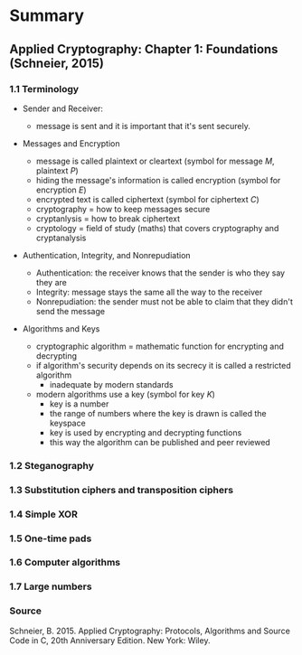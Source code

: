 # Summary

## Applied Cryptography: Chapter 1: Foundations (Schneier, 2015)

### 1.1 Terminology

- Sender and Receiver:
  - message is sent and it is important that it's sent securely.
 
- Messages and Encryption
  - message is called plaintext or cleartext (symbol for message *M*, plaintext *P*)
  - hiding the message's information is called encryption (symbol for encryption *E*)
  - encrypted text is called ciphertext (symbol for ciphertext *C*)
  - cryptography = how to keep messages secure
  - cryptanlysis = how to break ciphertext
  - cryptology = field of study (maths) that covers cryptography and cryptanalysis

- Authentication, Integrity, and Nonrepudiation
  - Authentication: the receiver knows that the sender is who they say they are
  - Integrity: message stays the same all the way to the receiver
  - Nonrepudiation: the sender must not be able to claim that they didn't send the message
 
- Algorithms and Keys
  - cryptographic algorithm = mathematic function for encrypting and decrypting
  - if algorithm's security depends on its secrecy it is called a restricted algorithm
    - inadequate by modern standards
  - modern algorithms use a key (symbol for key *K*)
    - key is a number
    - the range of numbers where the key is drawn is called the keyspace
    - key is used by encrypting and decrypting functions
    - this way the algorithm can be published and peer reviewed

### 1.2 Steganography

### 1.3 Substitution ciphers and transposition ciphers

### 1.4 Simple XOR

### 1.5 One-time pads

### 1.6 Computer algorithms

### 1.7 Large numbers

### Source

Schneier, B. 2015. Applied Cryptography: Protocols, Algorithms and Source Code in C, 20th Anniversary Edition. New York: Wiley.
